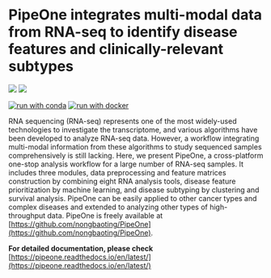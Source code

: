 

# PipeOne integrates multi-modal data from RNA-seq to identify disease features and clinically-relevant subtypes

![](https://img.shields.io/badge/License-MIT-brightgreen)
[![](https://img.shields.io/badge/nextflow%20DSL2-%E2%89%A520.07.1.5413-brightgreen)](https://www.nextflow.io/)

[![run with conda](http://img.shields.io/badge/run%20with-conda-3EB049?labelColor=000000&logo=anaconda)](https://docs.conda.io/en/latest/)
[![run with docker](https://img.shields.io/badge/run%20with-docker-0db7ed?labelColor=000000&logo=docker)](https://www.docker.com/)


RNA sequencing (RNA-seq) represents one of the most widely-used technologies to investigate the transcriptome, and various algorithms have been developed to analyze RNA-seq data. However, a workflow integrating multi-modal information from these algorithms to study sequenced samples comprehensively is still lacking. Here, we present PipeOne, a cross-platform one-stop analysis workflow for a large number of RNA-seq samples. It includes three modules, data preprocessing and feature matrices construction by combining eight RNA analysis tools, disease feature prioritization by machine learning, and disease subtyping by clustering and survival analysis. PipeOne can be easily applied to other cancer types and complex diseases and extended to analyzing other types of high-throughput data. PipeOne is freely available at [https://github.com/nongbaoting/PipeOne](https://github.com/nongbaoting/PipeOne).

 
__For detailed documentation, please check__ [https://pipeone.readthedocs.io/en/latest/](https://pipeone.readthedocs.io/en/latest/)

